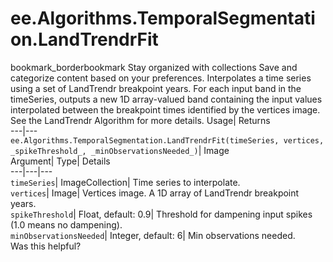  
#  ee.Algorithms.TemporalSegmentation.LandTrendrFit 
bookmark_borderbookmark Stay organized with collections  Save and categorize content based on your preferences.
Interpolates a time series using a set of LandTrendr breakpoint years. For each input band in the timeSeries, outputs a new 1D array-valued band containing the input values interpolated between the breakpoint times identified by the vertices image. See the LandTrendr Algorithm for more details. 
Usage| Returns  
---|---  
`ee.Algorithms.TemporalSegmentation.LandTrendrFit(timeSeries, vertices,  _spikeThreshold_, _minObservationsNeeded_)`| Image  
Argument| Type| Details  
---|---|---  
`timeSeries`| ImageCollection| Time series to interpolate.  
`vertices`| Image| Vertices image. A 1D array of LandTrendr breakpoint years.  
`spikeThreshold`| Float, default: 0.9| Threshold for dampening input spikes (1.0 means no dampening).  
`minObservationsNeeded`| Integer, default: 6| Min observations needed.  
Was this helpful?
